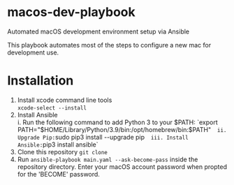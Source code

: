 # macos-dev-playbook
Automated macOS development environment setup via Ansible

This playbook automates most of the steps to configure a new mac for development use.

# Installation

1. Install xcode command line tools  
`xcode-select --install`  
2. Install Ansible  
 i. Run the following command to add Python 3 to your $PATH:  
 `export PATH="$HOME/Library/Python/3.9/bin:/opt/homebrew/bin:$PATH"`  
 ii. Upgrade Pip: `sudo pip3 install --upgrade pip`  
 iii. Install Ansible: `pip3 install ansible`
3. Clone this repository
`git clone`
4. Run `ansible-playbook main.yaml --ask-become-pass` inside the repository directory. Enter your macOS account password when propted for the 'BECOME' password.

